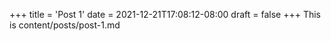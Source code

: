 +++
title = 'Post 1'
date = 2021-12-21T17:08:12-08:00
draft = false
+++
This is content/posts/post-1.md
